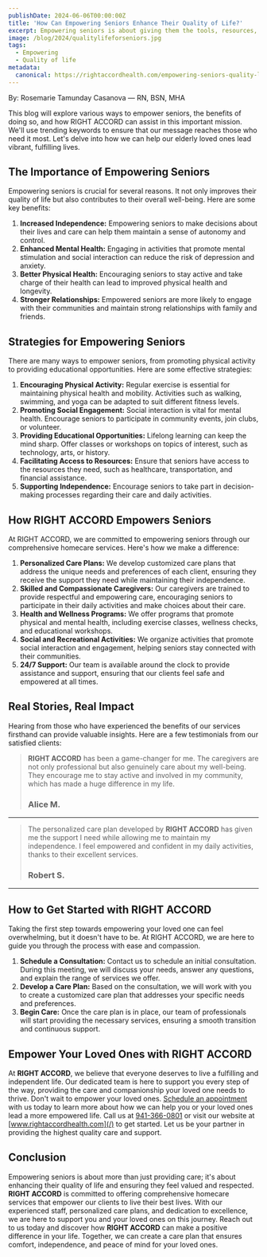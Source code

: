 ```yaml
---
publishDate: 2024-06-06T00:00:00Z
title: 'How Can Empowering Seniors Enhance Their Quality of Life?'
excerpt: Empowering seniors is about giving them the tools, resources, and support they need to live their lives to the fullest. At RIGHT ACCORD, we believe in fostering independence, promoting health, and enhancing the quality of life for our senior clients.
image: /blog/2024/qualitylifeforseniors.jpg
tags:
  - Empowering
  - Quality of life
metadata:
  canonical: https://rightaccordhealth.com/empowering-seniors-quality-life
---
```


By: Rosemarie Tamunday Casanova — RN, BSN, MHA

This blog will explore various ways to empower seniors, the benefits of doing so, and how RIGHT ACCORD can assist in this important mission. We'll use trending keywords to ensure that our message reaches those who need it most. Let's delve into how we can help our elderly loved ones lead vibrant, fulfilling lives.

## The Importance of Empowering Seniors

Empowering seniors is crucial for several reasons. It not only improves their quality of life but also contributes to their overall well-being. Here are some key benefits:

1. **Increased Independence:** Empowering seniors to make decisions about their lives and care can help them maintain a sense of autonomy and control.
2. **Enhanced Mental Health:** Engaging in activities that promote mental stimulation and social interaction can reduce the risk of depression and anxiety.
3. **Better Physical Health:** Encouraging seniors to stay active and take charge of their health can lead to improved physical health and longevity.
4. **Stronger Relationships:** Empowered seniors are more likely to engage with their communities and maintain strong relationships with family and friends.

## Strategies for Empowering Seniors

There are many ways to empower seniors, from promoting physical activity to providing educational opportunities. Here are some effective strategies:

1. **Encouraging Physical Activity:** Regular exercise is essential for maintaining physical health and mobility. Activities such as walking, swimming, and yoga can be adapted to suit different fitness levels.
2. **Promoting Social Engagement:** Social interaction is vital for mental health. Encourage seniors to participate in community events, join clubs, or volunteer.
3. **Providing Educational Opportunities:** Lifelong learning can keep the mind sharp. Offer classes or workshops on topics of interest, such as technology, arts, or history.
4. **Facilitating Access to Resources:** Ensure that seniors have access to the resources they need, such as healthcare, transportation, and financial assistance.
5. **Supporting Independence:** Encourage seniors to take part in decision-making processes regarding their care and daily activities.

## How RIGHT ACCORD Empowers Seniors

At RIGHT ACCORD, we are committed to empowering seniors through our comprehensive homecare services. Here's how we make a difference:

1. **Personalized Care Plans:** We develop customized care plans that address the unique needs and preferences of each client, ensuring they receive the support they need while maintaining their independence.
2. **Skilled and Compassionate Caregivers:** Our caregivers are trained to provide respectful and empowering care, encouraging seniors to participate in their daily activities and make choices about their care.
3. **Health and Wellness Programs:** We offer programs that promote physical and mental health, including exercise classes, wellness checks, and educational workshops.
4. **Social and Recreational Activities:** We organize activities that promote social interaction and engagement, helping seniors stay connected with their communities.
5. **24/7 Support:** Our team is available around the clock to provide assistance and support, ensuring that our clients feel safe and empowered at all times.

## Real Stories, Real Impact

Hearing from those who have experienced the benefits of our services firsthand can provide valuable insights. Here are a few testimonials from our satisfied clients:

> **RIGHT ACCORD** has been a game-changer for me. The caregivers are not only professional but also genuinely care about my well-being. They encourage me to stay active and involved in my community, which has made a huge difference in my life.
>
> ### Alice M.

---

> The personalized care plan developed by **RIGHT ACCORD** has given me the support I need while allowing me to maintain my independence. I feel empowered and confident in my daily activities, thanks to their excellent services.
>
> ### Robert S.

---

## How to Get Started with RIGHT ACCORD

Taking the first step towards empowering your loved one can feel overwhelming, but it doesn't have to be. At RIGHT ACCORD, we are here to guide you through the process with ease and compassion.

1. **Schedule a Consultation:** Contact us to schedule an initial consultation. During this meeting, we will discuss your needs, answer any questions, and explain the range of services we offer.
2. **Develop a Care Plan:** Based on the consultation, we will work with you to create a customized care plan that addresses your specific needs and preferences.
3. **Begin Care:** Once the care plan is in place, our team of professionals will start providing the necessary services, ensuring a smooth transition and continuous support.

## Empower Your Loved Ones with RIGHT ACCORD

At **RIGHT ACCORD**, we believe that everyone deserves to live a fulfilling and independent life. Our dedicated team is here to support you every step of the way, providing the care and companionship your loved one needs to thrive.
Don't wait to empower your loved ones. [Schedule an appointment](https://forms.rightaccordhealthcare.com/schedule) with us today to learn more about how we can help you or your loved ones lead a more empowered life. Call us at [941-366-0801](tel:9413660801) or visit our website at [www.rightaccordhealth.com](/) to get started. Let us be your partner in providing the highest quality care and support.

## Conclusion

Empowering seniors is about more than just providing care; it's about enhancing their quality of life and ensuring they feel valued and respected. **RIGHT ACCORD** is committed to offering comprehensive homecare services that empower our clients to live their best lives. With our experienced staff, personalized care plans, and dedication to excellence, we are here to support you and your loved ones on this journey.
Reach out to us today and discover how **RIGHT ACCORD** can make a positive difference in your life. Together, we can create a care plan that ensures comfort, independence, and peace of mind for your loved ones.
